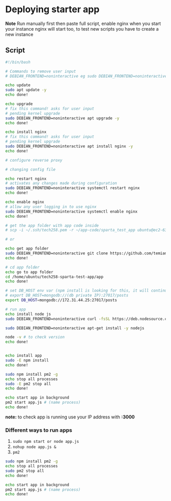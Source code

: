 # Deploying starter app



**Note**
Run manually first then paste full script, 
enable nginx when you start your instance nginx will start too, to test new scripts you have to create a new instance

## Script
```bash  
#!/bin/bash

# Commands to remove user input
# DEBIAN_FRONTEND=noninteractive eg sudo DEBIAN_FRONTEND=noninteractive apt upgrade -y or sudo sed -i "s/#\$nrconf{kernelhints} = -1;/\$nrconf{kernelhints} = -1;/g" /etc/needrestart/needrestart.conf

echo update
sudo apt update -y
echo done!

echo upgrade
# fix this command! asks for user input
# pending kernel upgrade
sudo DEBIAN_FRONTEND=noninteractive apt upgrade -y
echo done!

echo install nginx
# fix this command! asks for user input
# pending kernel upgrade
sudo DEBIAN_FRONTEND=noninteractive apt install nginx -y
echo done!

# configure reverse proxy

# changing config file

echo restart nginx
# activates any changes made during configuration
sudo DEBIAN_FRONTEND=noninteractive systemctl restart nginx
echo done!

echo enable nginx
# allow any user logging in to use nginx
sudo DEBIAN_FRONTEND=noninteractive systemctl enable nginx
echo done!

# get the app folder with app code inside
# scp -i ~/.ssh/tech258.pem -r ~/app-code/sparta_test_app ubuntu@ec2-63-35-215-215.eu-west-1.compute.amazonaws.com:~

# or

echo get app folder
sudo DEBIAN_FRONTEND=noninteractive git clone https://github.com/temianibaba/tech258-sparta-test-app.git
echo done!

# cd app folder
echo go to app folder
cd /home/ubuntu/tech258-sparta-test-app/app
echo done!

# set DB_HOST env var (npm install is looking for this, it will continue without one and it won't work) also get private IP address
# export DB_HOST=mongodb://(db private IP):27017/posts
export DB_HOST=mongodb://172.31.44.25:27017/posts

# run app
echo install node js
sudo DEBIAN_FRONTEND=noninteractive curl -fsSL https://deb.nodesource.com/setup_20.x | sudo DEBIAN_FRONTEND=noninteractive -E bash - &&\

sudo DEBIAN_FRONTEND=noninteractive apt-get install -y nodejs

node -v # to check version
echo done!


echo install app
sudo -E npm install
echo done!

sudo npm install pm2 -g
echo stop all processes
sudo -E pm2 stop all
echo done!

echo start app in background
pm2 start app.js # (name process)
echo done!
```

**note:** to check app is running use your IP address with **:3000**

### Different ways to run apps 
1. ``sudo npm start or node app.js``
2. ``nohup node app.js &``
3. ``pm2``
```bash
sudo npm install pm2 -g
echo stop all processes
sudo pm2 stop all
echo done!

echo start app in background
pm2 start app.js # (name process)
echo done!
```
